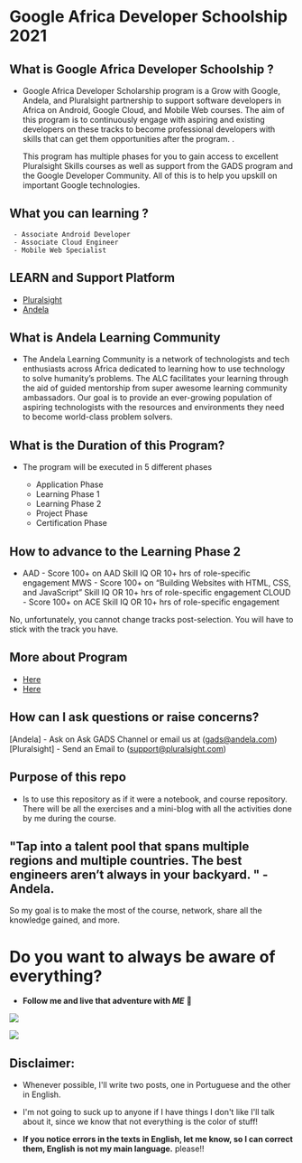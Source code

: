 # Google Africa Developer Schoolship 2021

## What is Google Africa Developer Schoolship ?
-   Google Africa Developer Scholarship program is a Grow with Google, Andela, and Pluralsight partnership to support software developers in Africa on Android, Google Cloud, and Mobile Web courses. The aim of this program is to continuously engage with aspiring and existing developers on these tracks to become professional developers with skills that can get them opportunities after the program.
. 

    This program has multiple phases for you to gain access to excellent Pluralsight Skills courses as well as support from the GADS program and the Google Developer Community. All of this is to help you upskill on important Google technologies.

## What you can learning ?
   
     - Associate Android Developer
     - Associate Cloud Engineer
     - Mobile Web Specialist

## LEARN and Support Platform

   - [Pluralsight](https://pluralsight.com) <br/>
   - [Andela](https://andela.com)


## What is Andela Learning Community

 - The Andela Learning Community is a network of technologists and tech enthusiasts across Africa dedicated to learning how to use technology to solve humanity’s problems. The ALC facilitates your learning through the aid of guided mentorship from super awesome learning community ambassadors. Our goal is to provide an ever-growing population of aspiring technologists with the resources and environments they need to become world-class problem solvers.

## What is the Duration of this Program?

- The program will be executed in 5 different phases

   - Application Phase
   -  Learning Phase 1 
   -  Learning Phase 2 
   -  Project Phase 
   -  Certification Phase 


## How to advance to the Learning Phase 2

-    AAD - Score 100+ on AAD Skill IQ OR 10+ hrs of role-specific engagement
    MWS - Score 100+ on “Building Websites with HTML, CSS, and JavaScript” Skill IQ OR 10+ hrs of role-specific engagement
    CLOUD -  Score 100+ on ACE Skill IQ OR 10+ hrs of role-specific engagement

No, unfortunately, you cannot change tracks post-selection. You will have to stick with the track you have.

## More about Program

   * [Here](https://help.pluralsight.com/help/google-africa-developer-scholarship-2021) 
   * [Here](https://andela.com/alc/in-progress/google-africa-developer-scholarship-2021/)

## How can I ask questions or raise concerns?

   [Andela] - Ask on Ask GADS Channel or email us at (gads@andela.com)
   [Pluralsight] - Send an Email to (support@pluralsight.com​)

## Purpose of this repo

  - Is to use this repository as if it were a notebook, and course repository. There will be all the exercises and a mini-blog with all the activities done by me during the course.


## "Tap into a talent pool that spans multiple regions and multiple countries. The best engineers aren’t always in your backyard. " - Andela.


So my goal is to make the most of the course, network, share all the knowledge gained, and more.

# **Do you want to always be aware of everything?**

 - **Follow me and live that adventure with *ME*** 🤝

[<img src="https://img.shields.io/badge/linkedin-%230077B5.svg?&style=for-the-badge&logo=linkedin&logoColor=white" />](https://www.linkedin.com/in/edgar-a-dikenge-460a9719a)

[<img src="https://img.shields.io/badge/medium-%2312100E.svg?&style=for-the-badge&logo=medium&logoColor=white" />](https://medium.com/@edgaradikenge)

## Disclaimer:

 + Whenever possible, I'll write two posts, one in Portuguese and the other in English.

 + I'm not going to suck up to anyone if I have things I don't like I'll talk about it, since we know that not everything is the color of stuff! 
 
 + **If you notice errors in the texts in English, let me know, so I can correct them, English is not my main language.** please!!